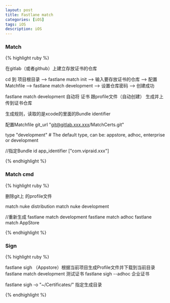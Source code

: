 ```yaml
---
layout: post
title: Fastlane match
categories: [iOS]
tags: iOS
description: iOS
---
```


<h3>Match</h3>

{% highlight ruby %}

在gitlab（或者github）上建立存放证书的仓库

cd 到 项目根目录 --> fastlane match init --> 输入要存放证书的仓库 --> 配置Matchfile --> fastlane match development --> 设置仓库密码 --> 创建成功 

fastlane match development 自动将 证书 跟profile文件（自动创建） 生成并上传到证书仓库 

生成规则，读取的是xcode的里面的Bundle identifier


配置Matchfile
git_url "git@gitlab.xxx.xxx/MatchCerts.git"

type "development" # The default type, can be: appstore, adhoc, enterprise or development

//指定Bundle id
app_identifier ["com.vipraid.xxx"]



{% endhighlight %}

<h3>Match cmd</h3>

{% highlight ruby %}

删除git上 的profile文件

match nuke distribution
match nuke development

//重新生成
fastlane match development
fastlane match adhoc
fastlane match AppStore

{% endhighlight %}


<h3>Sign</h3>

{% highlight ruby %}

fastlane sigh                （Appstore）根据当前项目生成Profile文件并下载到当前目录
fastlane match development     测试证书
fastlane sigh --adhoc         企业证书

fastlane sigh -o "~/Certificates/"   指定生成目录

{% endhighlight %}




